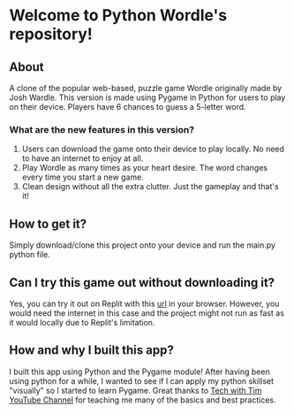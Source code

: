 # Welcome to Python Wordle's repository!

## About

A clone of the popular web-based, puzzle game Wordle originally made by Josh Wardle. This version is made using Pygame in Python for users to play on their device. Players have 6 chances to guess a 5-letter word.

### What are the new features in this version?

1. Users can download the game onto their device to play locally. No need to have an internet to enjoy at all.
2. Play Wordle as many times as your heart desire. The word changes every time you start a new game.
3. Clean design without all the extra clutter. Just the gameplay and that's it!

## How to get it?

Simply download/clone this project onto your device and run the main.py python file. 

## Can I try this game out without downloading it?

Yes, you can try it out on Replit with this [url]() in your browser. However, you would need the internet in this case and the project might not run as fast as it would locally due to Replit's limitation.

## How and why I built this app?

I built this app using Python and the Pygame module! After having been using python for a while, I wanted to see if I can apply my python skillset "visually" so I started to learn Pygame. Great thanks to [Tech with Tim YouTube Channel](https://www.youtube.com/c/TechWithTim) for teaching me many of the basics and best practices.
